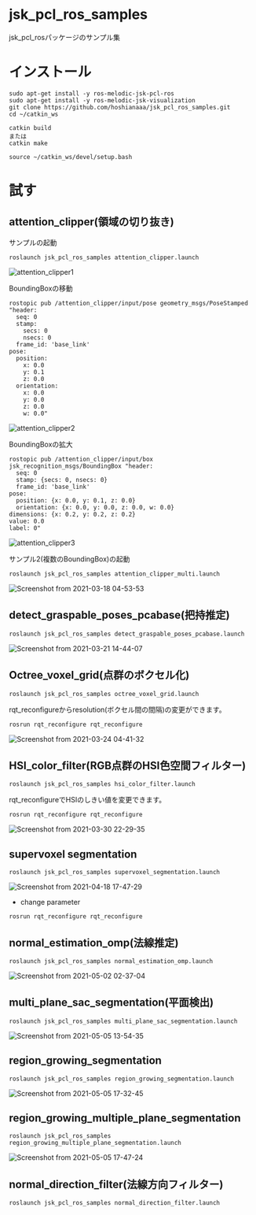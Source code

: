 # jsk_pcl_ros_samples
jsk_pcl_rosパッケージのサンプル集  
  
# インストール
```
sudo apt-get install -y ros-melodic-jsk-pcl-ros
sudo apt-get install -y ros-melodic-jsk-visualization
git clone https://github.com/hoshianaaa/jsk_pcl_ros_samples.git
cd ~/catkin_ws

catkin build 
または
catkin make

source ~/catkin_ws/devel/setup.bash

```
# 試す
## attention_clipper(領域の切り抜き)

サンプルの起動
```
roslaunch jsk_pcl_ros_samples attention_clipper.launch
```

![attention_clipper1](https://user-images.githubusercontent.com/40942409/111522713-e49c5d00-879d-11eb-88de-588b5b1f4d68.png)

BoundingBoxの移動
```
rostopic pub /attention_clipper/input/pose geometry_msgs/PoseStamped "header:
  seq: 0
  stamp:
    secs: 0
    nsecs: 0
  frame_id: 'base_link'
pose:
  position:
    x: 0.0
    y: 0.1
    z: 0.0
  orientation:
    x: 0.0
    y: 0.0
    z: 0.0
    w: 0.0"
```

![attention_clipper2](https://user-images.githubusercontent.com/40942409/111523346-858b1800-879e-11eb-8375-3107b5459416.png)

BoundingBoxの拡大
```
rostopic pub /attention_clipper/input/box jsk_recognition_msgs/BoundingBox "header:
  seq: 0
  stamp: {secs: 0, nsecs: 0}
  frame_id: 'base_link'
pose:
  position: {x: 0.0, y: 0.1, z: 0.0}
  orientation: {x: 0.0, y: 0.0, z: 0.0, w: 0.0}
dimensions: {x: 0.2, y: 0.2, z: 0.2}
value: 0.0
label: 0"
```

![attention_clipper3](https://user-images.githubusercontent.com/40942409/111523770-021df680-879f-11eb-91f4-72ab7dc0fe33.png)

サンプル2(複数のBoundingBox)の起動
```
roslaunch jsk_pcl_ros_samples attention_clipper_multi.launch 
```

![Screenshot from 2021-03-18 04-53-53](https://user-images.githubusercontent.com/40942409/111529920-0e598200-87a6-11eb-9cb8-f6e991a1a1e1.png)


## detect_graspable_poses_pcabase(把持推定)

```
roslaunch jsk_pcl_ros_samples detect_graspable_poses_pcabase.launch
```

![Screenshot from 2021-03-21 14-44-07](https://user-images.githubusercontent.com/40942409/111895762-0b85b800-8a58-11eb-9fb8-8461c23ee58d.png)

## Octree_voxel_grid(点群のボクセル化)
```
roslaunch jsk_pcl_ros_samples octree_voxel_grid.launch
```

rqt_reconfigureからresolution(ボクセル間の間隔)の変更ができます。

```
rosrun rqt_reconfigure rqt_reconfigure
```
![Screenshot from 2021-03-24 04-41-32](https://user-images.githubusercontent.com/40942409/112209309-a8b13e00-8c5c-11eb-951e-209bef975879.png)


## HSI_color_filter(RGB点群のHSI色空間フィルター)

```
roslaunch jsk_pcl_ros_samples hsi_color_filter.launch
```

rqt_reconfigureでHSIのしきい値を変更できます。
```
rosrun rqt_reconfigure rqt_reconfigure
```

![Screenshot from 2021-03-30 22-29-35](https://user-images.githubusercontent.com/40942409/112997014-af353d80-91a7-11eb-8b02-83f0ea5db343.png)


## supervoxel segmentation

```
roslaunch jsk_pcl_ros_samples supervoxel_segmentation.launch
```

![Screenshot from 2021-04-18 17-47-29](https://user-images.githubusercontent.com/40942409/115139733-7b468d00-a06e-11eb-87b2-07b864ef6806.png)

- change parameter

```
rosrun rqt_reconfigure rqt_reconfigure
```

## normal_estimation_omp(法線推定)

```
roslaunch jsk_pcl_ros_samples normal_estimation_omp.launch
```

![Screenshot from 2021-05-02 02-37-04](https://user-images.githubusercontent.com/40942409/116790481-541ca080-aaef-11eb-91dc-f6a5c3e9eb92.png)

## multi_plane_sac_segmentation(平面検出)

```
roslaunch jsk_pcl_ros_samples multi_plane_sac_segmentation.launch
```

![Screenshot from 2021-05-05 13-54-35](https://user-images.githubusercontent.com/40942409/117098641-097a7d00-adaa-11eb-9fc0-8d06de02d2ae.png)

## region_growing_segmentation

```
roslaunch jsk_pcl_ros_samples region_growing_segmentation.launch
```

![Screenshot from 2021-05-05 17-32-45](https://user-images.githubusercontent.com/40942409/117115553-38075080-adc8-11eb-9ed8-4002a921bf8f.png)

## region_growing_multiple_plane_segmentation

```
roslaunch jsk_pcl_ros_samples region_growing_multiple_plane_segmentation.launch
```

![Screenshot from 2021-05-05 17-47-24](https://user-images.githubusercontent.com/40942409/117117154-2aeb6100-adca-11eb-9b7f-007bec146876.png)


## normal_direction_filter(法線方向フィルター)

```
roslaunch jsk_pcl_ros_samples normal_direction_filter.launch
```
